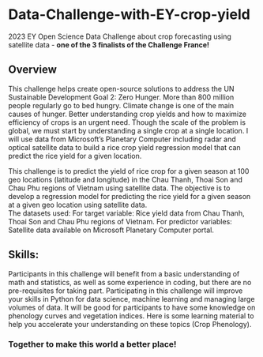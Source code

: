 # Data-Challenge-with-EY-crop-yield
2023 EY Open Science Data Challenge about crop forecasting using satellite data - **one of the 3 finalists of the Challenge France!**

## Overview 

This challenge helps create open-source solutions to address the UN Sustainable Development Goal 2: Zero Hunger. 
More than 800 million people regularly go to bed hungry. 
Climate change is one of the main causes of hunger. 
Better understanding crop yields and how to maximize efficiency of crops is an urgent need. 
Though the scale of the problem is global, we must start by understanding a single crop at a single location. 
I will use data from Microsoft’s Planetary Computer including radar and optical satellite data to build a rice crop yield regression model that can predict the rice yield for a given location. 

This challenge is to predict the yield of rice crop for a given season at 100 geo locations (latitude and longitude) in the Chau Thanh, Thoai Son and Chau Phu regions of Vietnam using satellite data. 
The objective is to develop a regression model for predicting the rice yield for a given season at a given geo location using satellite data.  
The datasets used:  For target variable: Rice yield data from Chau Thanh, Thoai Son and Chau Phu regions of Vietnam. For predictor variables: Satellite data available on Microsoft Planetary Computer portal. 

## Skills: 

Participants in this challenge will benefit from a basic understanding of math and statistics, as well as some experience in coding, but there are no pre-requisites for taking part. 
Participating in this challenge will improve your skills in Python for data science, machine learning and managing large volumes of data.
It will be good for participants to have some knowledge on phenology curves and vegetation indices. Here is some learning material to help you accelerate your understanding on these topics (Crop Phenology). 

### Together to make this world a better place!
